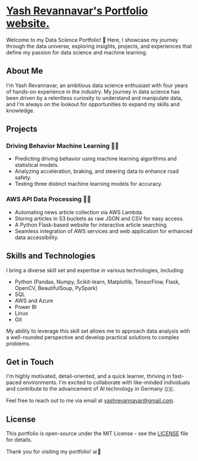 # [Yash Revannavar's Portfolio website.](https://yashrevannavar.github.io/)

Welcome to my Data Science Portfolio! 🚀 Here, I showcase my journey through the data universe, exploring insights, projects, and experiences that define my passion for data science and machine learning.

## About Me

I'm Yash Revannavar, an ambitious data science enthusiast with four years of hands-on experience in the industry. My journey in data science has been driven by a relentless curiosity to understand and manipulate data, and I'm always on the lookout for opportunities to expand my skills and knowledge.

## Projects

### Driving Behavior Machine Learning 🚗🤖
- Predicting driving behavior using machine learning algorithms and statistical models.
- Analyzing acceleration, braking, and steering data to enhance road safety.
- Testing three distinct machine learning models for accuracy.

### AWS API Data Processing 📰🌐
- Automating news article collection via AWS Lambda.
- Storing articles in S3 buckets as raw JSON and CSV for easy access.
- A Python Flask-based website for interactive article searching.
- Seamless integration of AWS services and web application for enhanced data accessibility.

## Skills and Technologies

I bring a diverse skill set and expertise in various technologies, including:
- Python (Pandas, Numpy, Scikit-learn, Matplotlib, TensorFlow, Flask, OpenCV, BeautifulSoup, PySpark)
- SQL
- AWS and Azure
- Power BI
- Linux
- Git

My ability to leverage this skill set allows me to approach data analysis with a well-rounded perspective and develop practical solutions to complex problems.

## Get in Touch

I'm highly motivated, detail-oriented, and a quick learner, thriving in fast-paced environments. I'm excited to collaborate with like-minded individuals and contribute to the advancement of AI technology in Germany 🇩🇪.

Feel free to reach out to me via email at [yashrevannavar@gmail.com](mailto:yashrevannavar@gmail.com).

## License

This portfolio is open-source under the MIT License - see the [LICENSE](LICENSE) file for details.

Thank you for visiting my portfolio! 📊🤖
